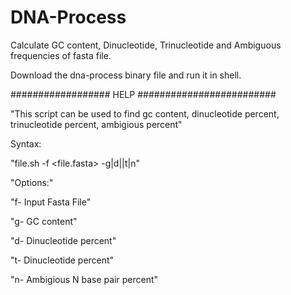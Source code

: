 # DNA-Process
Calculate GC content, Dinucleotide, Trinucleotide and Ambiguous frequencies of fasta file.

Download the dna-process binary file and run it in shell.



################## HELP #########################

"This script can be used to find gc content, dinucleotide percent, trinucleotide percent, ambigious percent"

Syntax:

"file.sh -f <file.fasta> -g|d||t|n"

"Options:"

"f- Input Fasta File"

"g- GC content"

"d- Dinucleotide percent"

"t- Dinucleotide percent"

"n- Ambigious N base pair percent"
